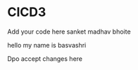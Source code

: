# CICD3


Add your code here
sanket madhav bhoite

hello my name is basvashri


Dpo accept changes here
